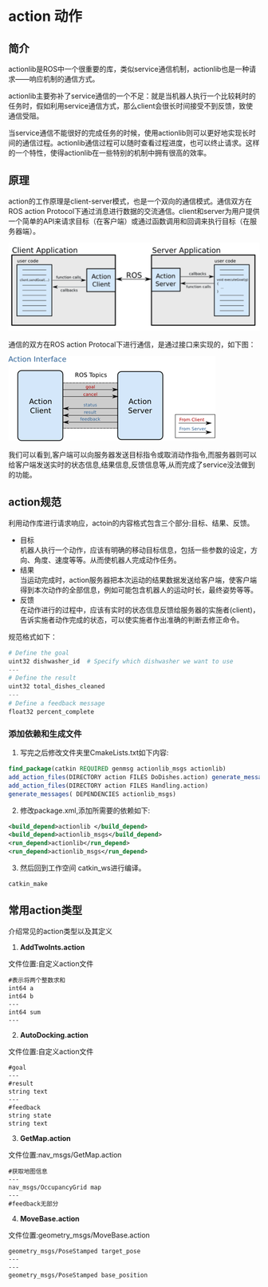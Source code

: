 # action 动作

## 简介

actionlib是ROS中一个很重要的库，类似service通信机制，actionlib也是一种请求——响应机制的通信方式。

actionlib主要弥补了service通信的一个不足：就是当机器人执行一个比较耗时的任务时，假如利用service通信方式，那么client会很长时间接受不到反馈，致使通信受阻。

当service通信不能很好的完成任务的时候，使用actionlib则可以更好地实现长时间的通信过程。actionlib通信过程可以随时查看过程进度，也可以终止请求。这样的一个特性，使得actionlib在一些特别的机制中拥有很高的效率。

## 原理

action的工作原理是client-server模式，也是一个双向的通信模式。通信双方在ROS action Protocol下通过消息进行数据的交流通信。client和server为用户提供一个简单的API来请求目标（在客户端）或通过函数调用和回调来执行目标（在服务器端）。

![actionlib](picture/actionlib.png)

通信的双方在ROS action Protocal下进行通信，是通过接口来实现的，如下图：

![action_interface](picture/action_interface.png)

我们可以看到,客户端可以向服务器发送目标指令或取消动作指令,而服务器则可以给客户端发送实时的状态信息,结果信息,反馈信息等,从而完成了service没法做到的功能。

## action规范

利用动作库进行请求响应，actoin的内容格式包含三个部分:目标、结果、反馈。
* 目标  
机器人执行一个动作，应该有明确的移动目标信息，包括一些参数的设定，方向、角度、速度等等。从而使机器人完成动作任务。
* 结果  
当运动完成时，action服务器把本次运动的结果数据发送给客户端，使客户端得到本次动作的全部信息，例如可能包含机器人的运动时长，最终姿势等等。
* 反馈  
在动作进行的过程中，应该有实时的状态信息反馈给服务器的实施者(client)，告诉实施者动作完成的状态，可以使实施者作出准确的判断去修正命令。

规范格式如下：
```python
# Define the goal
uint32 dishwasher_id  # Specify which dishwasher we want to use
---
# Define the result
uint32 total_dishes_cleaned
---
# Define a feedback message
float32 percent_complete
```
### 添加依赖和生成文件

1. 写完之后修改文件夹里CmakeLists.txt如下内容:
```cmake
find_package(catkin REQUIRED genmsg actionlib_msgs actionlib)
add_action_files(DIRECTORY action FILES DoDishes.action) generate_messages(DEPENDENCIES actionlib_msgs)
add_action_files(DIRECTORY action FILES Handling.action)
generate_messages( DEPENDENCIES actionlib_msgs)
```

2. 修改package.xml,添加所需要的依赖如下:
```xml
<build_depend>actionlib </build_depend>
<build_depend>actionlib_msgs</build_depend>
<run_depend>actionlib</run_depend>
<run_depend>actionlib_msgs</run_depend>
```

3. 然后回到工作空间 catkin_ws进行编译。 
```
catkin_make
```

## 常用action类型

介绍常见的action类型以及其定义

1. **AddTwoInts.action**

  文件位置:自定义action文件
  ```
  #表示将两个整数求和
  int64 a
  int64 b
  ---
  int64 sum
  ---
  ```

2. **AutoDocking.action**

  文件位置:自定义action文件
  ```
  #goal
  ---
  #result
  string text
  ---
  #feedback
  string state
  string text
  ```
3. **GetMap.action**

  文件位置:nav_msgs/GetMap.action
  ```
  #获取地图信息
  ---
  nav_msgs/OccupancyGrid map
  ---
  #feedback无部分
  ```

4. **MoveBase.action**

  文件位置:geometry_msgs/MoveBase.action
  ```
  geometry_msgs/PoseStamped target_pose
  ---
  ---
  geometry_msgs/PoseStamped base_position
  ```